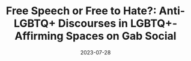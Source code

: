 ---
types: ["publication"]
date: 2023-07-28
layout: publication
publication_types: "journal"
title: "Free Speech or Free to Hate?: Anti-LGBTQ+ Discourses in LGBTQ+-Affirming Spaces on Gab Social"
co-authors: ["Evan Brody","Mehroz Sajjad"]
outlets: ["Journal of Homosexuality"]
projects: ["LGBTQ communities on far-right social media"]
topics: ["far-right social media","Gab","LGBTQ+"]
methods: ["digital methods","webscraping","critical discourse analysis"]
link: "/2024-Brody-et-al-Gab.pdf"
link_type: "preprint" 
summary: "This article presents a critical discourse analysis of groups on the free speech social media platform Gab that were intended to be LGBTQ+-friendly but became spaces of queerphobia. Results indicate that Gab users deployed discourses of difference to situate the platform as heteronormative and to denigrate the LGBTQ+ community. In particular, discourses utilized in the name of free speech were used to establish LGBTQ+ individuals as abominations, undergird hegemonic masculinity, and marginalize queer folk by reducing them to sex acts and sex organs. This study provides a better understanding of the (in)efficacy of “free speech” as a content moderation policy and unpacks how anti-LGBTQ+ hate speech spreads in digital spaces."
citation: 'Brody, E., <strong>Greenhalgh</strong>, S. P., & Sajjad, M. (2024). Free speech or free to hate?: Anti-LGBTQ+ discourses in LGBTQ+-affirming spaces on Gab Social. <em>Journal of Homosexuality</em>, <em>71</em>(8). <a href="https://doi.org/10.1080/00918369.2023.2218959">https://doi.org/10.1080/00918369.2023.2218959</a>'
---